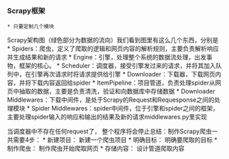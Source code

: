 ### Scrapy框架
	* 只要定制几个模块

Scrapy架构图（绿色部分为数据的流向）我们看到图里有这么几个东西，分别是
	* Spiders：爬虫，定义了爬取的逻辑和网页内容的解析规则，主要负责解析响应并生成结果和新的请求
	* Engine：引擎，处理整个系统的数据流处理，出发事物，框架的核心。
	* Scheduler：调度器，接受引擎发过来的请求，并将其加入队列中，在引擎再次请求时将请求提供给引擎
	* Downloader：下载器，下载网页内容，并将下载内容返回给spider
	* ItemPipeline：项目管道，负责处理spider从网页中抽取的数据，主要是负责清洗，验证和向数据库中存储数据
	* Downloader Middlewares：下载中间件，是处于Scrapy的Request和Requesponse之间的处理模块
	* Spider Middlewares：spider中间件，位于引擎和spider之间的框架，主要处理spider输入的响应和输出的结果及新的请求middlewares.py里实现

当调度器中不存在任何request了， 整个程序将会停止总结：制作Scrapy爬虫一共需要4步：
	* 新建项目： 新建一个爬虫项目
	* 明确目标： 明确要爬取的目标
	* 制作爬虫： 制作爬虫开始爬取网页
	* 存储内容： 设计管道爬取内容


